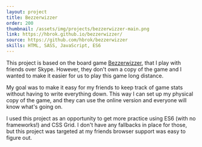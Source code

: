 ```yaml
---
layout: project
title: Bezzerwizzer
order: 200
thumbnail: /assets/img/projects/bezzerwizzer-main.png
link: https://hbrok.github.io/bezzerwizzer/
source: https://github.com/hbrok/bezzerwizzer
skills: HTML, SASS, JavaScript, ES6
---
```


This project is based on the board game [Bezzerwizzer](https://en.wikipedia.org/wiki/Bezzerwizzer), that I play with friends over Skype. However, they don't own a copy of the game and I wanted to make it easier for us to play this game long distance.

My goal was to make it easy for my friends to keep track of game stats without having to write everything down. This way I can set up my physical copy of the game, and they can use the online version and everyone will know what's going on.

I used this project as an opportunity to get more practice using ES6 (with no frameworks!) and CSS Grid. I don't have any fallbacks in place for those, but this project was targeted at my friends browser support was easy to figure out.
